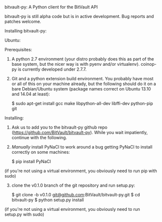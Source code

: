 bitvault-py: A Python client for the BitVault API


bitvault-py is still alpha code but is in active development. Bug reports and
patches welcome.


Installing bitvault-py:

Ubuntu:

Prerequisites:

1. A python 2.7 environment (your distro probably does this as part of the base
   system, but the nicer way is with pyenv and/or virtualenv). coinop-py is
   currently developed under 2.7.7.

2. Git and a python extension build environment. You probably have most or all
   of this on your machine already, but the following should do it on a bare
   Debian/Ubuntu system (package names correct on Ubuntu 13.10 and 14.04 at least):

   $ sudo apt-get install gcc make libpython-all-dev libffi-dev python-pip git

Installing:

1. Ask us to add you to the bitvault-py github repo
   (https://github.com/BitVault/bitvault-py). While you wait impatiently,
   continue with the following.

2. *Manually* install PyNaCl to work around a bug getting PyNaCl to install
   correctly on some machines:

   $ pip install PyNaCl

(if you're not using a virtual environment, you obviously need to run pip
with sudo)

3. clone the v0.1.0 branch of the git repository and run setup.py:

    $ git clone -b v0.1.0 git@github.com:BitVault/bitvault-py.git
    $ cd bitvault-py
    $ python setup.py install

(if you're not using a virtual environment, you obviously need to run setup.py
with sudo)
